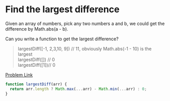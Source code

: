 # Find the largest difference

Given an array of numbers, pick any two numbers a and b, we could get the difference by Math.abs(a - b).

Can you write a function to get the largest difference?

> largestDiff([-1, 2,3,10, 9]) // 11, obviously Math.abs(-1 - 10) is the largest<br>
> largestDiff([]) // 0<br>
> largestDiff([1])// 0

[Problem Link](https://bigfrontend.dev/problem/Find-the-largest-difference)

```js
function largestDiff(arr) {
  return arr.length ? Math.max(...arr) - Math.min(...arr) : 0;
}
```
